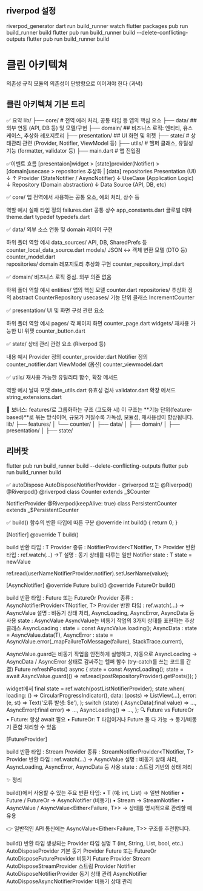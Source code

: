 ## riverpod 설정

riverpod_generator
dart run build_runner watch
flutter packages pub run build_runner build
flutter pub run build_runner build --delete-conflicting-outputs
flutter pub run build_runner build

# 클린 아키텍쳐
의존성 규칙
모듈의 의존성이 단방향으로 이어져야 한다 (과녁)


## 클린 아키텍쳐 기본 트리 
✅ 요약
lib/
├── core/         # 전역 에러 처리, 공통 타입 등 앱의 핵심 요소
├── data/         ## 외부 연동 (API, DB 등) 및 모델/구현
├── domain/       ## 비즈니스 로직: 엔티티, 유스케이스, 추상화 레포지토리
├── presentation/ ## UI 화면 및 위젯
├── state/        # 상태관리 관련 (Provider, Notifier, ViewModel 등)
├── utils/        # 헬퍼 클래스, 유틸성 기능 (formatter, validator 등)
├── main.dart     # 앱 진입점

✅이벤트 흐름
[presentaion]widget > [state]provider(Notifier) > [domain]usecase > repositories 추상화 | [data] repositories
Presentation (UI)
↓        ↑
Provider (StateNotifier / AsyncNotifier)
↓
UseCase (Application Logic)
↓
Repository (Domain abstraction)
↓
Data Source (API, DB, etc)

✅ core/
앱 전역에서 사용하는 공통 요소, 예외 처리, 상수 등

역할             예시
실패 타입 정의   failures.dart
공통 상수        app_constants.dart
글로벌 테마      theme.dart
typedef          typedefs.dart


✅ data/
외부 소스 연동 및 domain 레이어 구현

하위 폴더       역할                              예시
data_sources/   API, DB, SharedPrefs 등           counter_local_data_source.dart
models/         JSON ↔ 객체 변환 모델 (DTO 등)    counter_model.dart  
repositories/   domain 레포지토리 추상화 구현     counter_repository_impl.dart


✅ domain/
비즈니스 로직 중심. 외부 의존 없음

하위 폴더       역할              예시
entities/       앱의 핵심 모델    counter.dart
repositories/   추상화 정의       abstract CounterRepository
usecases/       기능 단위 클래스  IncrementCounter


✅ presentation/
UI 및 화면 구성 관련 요소

하위 폴더   역할                      예시
pages/      각 페이지 화면            counter_page.dart
widgets/    재사용 가능한 UI 위젯     counter_button.dart


✅ state/
상태 관리 관련 요소 (Riverpod 등)

내용              예시
Provider 정의     counter_provider.dart
Notifier 정의     counter_notifier.dart
ViewModel (옵션)  counter_viewmodel.dart


✅ utils/
재사용 가능한 유틸리티 함수, 확장 메서드

역할            예시
날짜 포맷       date_utils.dart
유효성 검사     validator.dart
확장 메서드     string_extensions.dart


📌 보너스: features/로 그룹화하는 구조 (고도화 시)
이 구조는 **기능 단위(feature-based)**로 묶는 방식이며, 규모가 커질수록 가독성, 모듈성, 재사용성이 향상됩니다.
lib/
├── features/
│   └── counter/
│       ├── data/
│       ├── domain/
│       ├── presentation/
│       ├── state/

## 리버팟
flutter pub run build_runner build --delete-conflicting-outputs
flutter pub run build_runner build

✅ autoDispose
AutoDisposeNotifierProvider - @riverpod 또는 @Riverpod()
    @Riverpod()
    @riverpod
    class Counter extends _$Counter

NotifierProvider
    @Riverpod(keepAlive: true)
    class PersistentCounter extends _$PersistentCounter


✅ build() 함수의 반환 타입에 따른 구분
@override
int build() {
    return 0;
}

[Notifier]
@override
T build()

build 반환 타입 : T
Provider 종류 : NotifierProvider<TNotifier, T>
Provider 반환 타입 : ref.watch(...) →T
설명 : 동기 상태를 다루는 일반 Notifier
state : T 
state = newValue

ref.read(userNameNotifierProvider.notifier).setUserName(value);

[AsyncNotifier]
@override
Future<T> build()
@override
FutureOr<T> build()

build 반환 타입 : Future<T> 또는 FutureOr<T> 
Provider 종류 : AsyncNotifierProvider<TNotifier, T>
Provider 반환 타입 : ref.watch(...) → AsyncValue<T>
설명 : 비동기 상태 처리, AsyncLoading, AsyncError, AsyncData 등 사용
state : AsyncValue<T>
AsyncValue<T>는 비동기 작업의 3가지 상태를 표현하는 추상 클래스
AsyncLoading : state = const AsyncValue.loading();
AsyncData<T> : state = AsyncValue.data(T),
AsyncError : state = AsyncValue.error(_mapFailureToMessage(failure), StackTrace.current),

AsyncValue.guard는 비동기 작업을 안전하게 실행하고, 자동으로 AsyncLoading → AsyncData / AsyncError 상태로 감싸주는 헬퍼 함수
(try-catch를 쓰는 코드를 간결)
Future<void> refreshPosts() async {
    state = const AsyncLoading();
    state = await AsyncValue.guard(() => ref.read(postRepositoryProvider).getPosts());
}

widget에서
final state = ref.watch(postListNotifierProvider);
state.when(
    loading: () => CircularProgressIndicator(),
    data: (posts) => ListView(...),
    error: (e, st) => Text('오류 발생: $e'),
);
switch (state) {
    AsyncData(:final value) => ...,
    AsyncError(:final error) => ...,
    AsyncLoading() => ...,
};
🔍 Future vs FutureOr
•	Future<T>: 항상 await 필요
•	FutureOr<T>: T 타입이거나 Future<T> 둘 다 가능 → 동기/비동기 혼합 처리할 수 있음

[FutureProvider]

build 반환 타입 : Stream<T>
Provider 종류 : StreamNotifierProvider<TNotifier, T>
Provider 반환 타입 : ref.watch(...) → AsyncValue<T>
설명 : 비동기 상태 처리, AsyncLoading, AsyncError, AsyncData 등 사용
state :
스트림 기반의 상태 처리

✨ 정리

build()에서 사용할 수 있는 주요 반환 타입:
•	T (예: int, List<Post>) → 일반 Notifier
•	Future<T> / FutureOr<T> → AsyncNotifier (비동기)
•	Stream<T> → StreamNotifier
•	AsyncValue<T> / AsyncValue<Either<Failure, T>> → 상태를 명시적으로 관리할 때 유용

👉 일반적인 API 통신에는 AsyncValue<Either<Failure, T>> 구조를 추천합니다.

build() 반환 타입                   생성되는 Provider 타입                 설명
T (int, String, List, bool, etc.)   AutoDisposeProvider<T>                 기본 동기 Provider
Future<T> 또는 FutureOr<T>          AutoDisposeFutureProvider<T>           비동기 Future Provider
Stream<T>                           AutoDisposeStreamProvider<T>           스트림 Provider
Notifier<T>                         AutoDisposeNotifierProvider<T>         동기 상태 관리
AsyncNotifier<T>                    AutoDisposeAsyncNotifierProvider<T>    비동기 상태 관리




 
 

